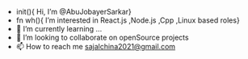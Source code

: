 - init(){ Hi, I’m @AbuJobayerSarkar}
- fn wh(){ I’m interested in React.js ,Node.js ,Cpp ,Linux based roles}
- 🌱 I’m currently learning ...
- 💞️ I’m looking to collaborate on openSource projects
- 📫 How to reach me sajalchina2021@gmail.com


